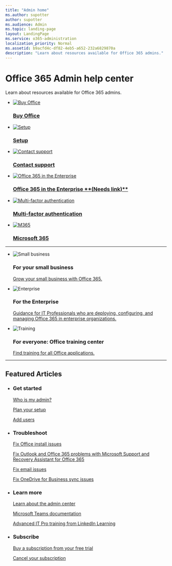 ```yaml
---
title: "Admin home"
ms.author: supotter
author: supotter
ms.audience: Admin
ms.topic: landing-page
layout: LandingPage
ms.service: o365-administration
localization_priority: Normal
ms.assetid: b9acfd4c-df82-4eb5-a652-232a6829870a
description: "Learn about resources available for Office 365 admins."
---
```


# Office 365 Admin help center

Learn about resources available for Office 365 admins.

<ul class="panelContent cardsFTitle">
    <li>
        <a href="https://products.office.com/en-us/compare-all-microsoft-office-products?tab=2">
        <div class="cardSize">
            <div class="cardPadding">
                <div class="card">
                    <div class="cardImageOuter">
                        <div class="cardImage">
                            <img src="https://docs.microsoft.com/en-us/office/media/icons/sign-up.svg" alt="Buy Office" />
                        </div>
                    </div>
                    <div class="cardText">
                        <h3>Buy Office</h3>
                    </div>
                </div>
            </div>
        </div>
        </a>
    </li>
    <li>
        <a href="setup/setup.md">
        <div class="cardSize">
            <div class="cardPadding">
                <div class="card">
                    <div class="cardImageOuter">
                        <div class="cardImage">
                            <img src="https://docs.microsoft.com/en-us/office/media/icons/get-started.svg" alt="Setup" />
                        </div>
                    </div>
                    <div class="cardText">
                        <h3>Setup</h3>
                    </div>
                </div>
            </div>
        </div>
        </a>
    </li>
    <li>
        <a href="contact-support-for-business-products.md">
        <div class="cardSize">
            <div class="cardPadding">
                <div class="card">
                    <div class="cardImageOuter">
                        <div class="cardImage">
                            <img src="https://docs.microsoft.com/en-us/office/media/icons/headset.svg" alt="Contact support" />
                        </div>
                    </div>
                    <div class="cardText">
                        <h3>Contact support</h3>
                    </div>
                </div>
            </div>
        </div>
        </a>
    </li>
    <li>
        <a href="  ">
        <div class="cardSize">
            <div class="cardPadding">
                <div class="card">
                    <div class="cardImageOuter">
                        <div class="cardImage">
                            <img src="https://docs.microsoft.com/en-us/office/media/icons/on-premises-building.svg" alt="Office 365 in the Enterprise" />
                        </div>
                    </div>
                    <div class="cardText">
                        <h3>Office 365 in the Enterprise **(Needs link)**</h3>
                    </div>
                </div>
            </div>
        </div>
        </a>
    </li>
    <li>
        <a href="security-and-compliance/set-up-multi-factor-authentication.md">
        <div class="cardSize">
            <div class="cardPadding">
                <div class="card">
                    <div class="cardImageOuter">
                        <div class="cardImage">
                            <img src="https://docs.microsoft.com/en-us/office/media/icons/authentication.svg" alt="Multi-factor authentication" />
                        </div>
                    </div>
                    <div class="cardText">
                        <h3>Multi-factor authentication</h3>
                    </div>
                </div>
            </div>
        </div>
        </a>
    </li>
    <li>
        <a href="https://docs.microsoft.com/en-us/microsoft-365/#pivot=home&panel=home-all">
        <div class="cardSize">
            <div class="cardPadding">
                <div class="card">
                    <div class="cardImageOuter">
                        <div class="cardImage">
                            <img src="https://docs.microsoft.com/en-us/office/media/icons/caret-right-blue.svg" alt="M365" />
                        </div>
                    </div>
                    <div class="cardText">
                        <h3>Microsoft 365</h3>
                    </div>
                </div>
            </div>
        </div>
        </a>
    </li>
</ul>

---

<ul class="panelContent cardsF">
    <li>
        <div class="cardSize">
            <div class="cardPadding">
                <div class="card">
                    <div class="cardImageOuter">
                        <div class="cardImage">
                            <img src="https://docs.microsoft.com/en-us/office/media/icons/get-started.svg" alt="Small business" />
                        </div>
                    </div>
                    <div class="cardText">
                        <h3>For your small business</h3>
                        <p><a href="https://go.microsoft.com/fwlink/?linkid=2004037">Grow your small business with Office 365.</a></p>
                    </div>
                </div>
            </div>
        </div>
    </li>
    <li>
        <div class="cardSize">
            <div class="cardPadding">
                <div class="card">
                    <div class="cardImageOuter">
                        <div class="cardImage">
                            <img src="https://docs.microsoft.com/en-us/office/media/icons/on-premises.svg" alt="Enterprise" />
                        </div>
                    </div>
                    <div class="cardText">
                        <h3>For the Enterprise</h3>
                        <p><a href="https://docs.microsoft.com/en-us/Office365/Enterprise/">Guidance for IT Professionals who are deploying, configuring, and managing Office 365 in enterprise organizations.</a></p>
                    </div>
                </div>
            </div>
        </div>
    </li>
    <li>
        <div class="cardSize">
            <div class="cardPadding">
                <div class="card">
                    <div class="cardImageOuter">
                        <div class="cardImage">
                            <img src="https://docs.microsoft.com/en-us/office/media/icons/education-tutorial.svg" alt="Training" />
                        </div>
                    </div>
                    <div class="cardText">
                        <h3>For everyone: Office training center</h3>
                        <p><a href="https://go.microsoft.com/fwlink/?linkid=124250">Find training for all Office applications.</a></p>
                    </div>
                </div>
            </div>
        </div>
    </li>
</ul>

---

<h2>Featured Articles</h2>
<ul class="panelContent cardsW">
    <li>
        <div class="cardSize">
            <div class="cardPadding">
                <div class="card">
                    <div class="cardText">
                        <h3>Get started</h3>
                        <p><a href="/admin-overview/admin-overview.md">Who is my admin?</a></p>
                        <p><a href="/setup/plan-your-setup.md">Plan your setup</a></p>
                        <p><a href="/add-users/add-users.md">Add users</a></p>
                    </div>
                </div>
            </div>
        </div>
    </li>
    <li>
        <div class="cardSize">
            <div class="cardPadding">
                <div class="card">
                    <div class="cardText">
                        <h3>Troubleshoot</h3>
                        <p><a href="https://go.microsoft.com/fwlink/?linkid=522692">Fix Office install issues</a></p>
                        <p><a href="https://diagnostics.outlook.com/">Fix Outlook and Office 365 problems with Microsoft Support and Recovery Assistant for Office 365</a></p>
                        <p><a href="troubleshoot-issues-for-admins/troubleshoot-email-issues.md">Fix email issues</a></p>
                        <p><a href="https://go.microsoft.com/fwlink/?linkid=866431">Fix OneDrive for Business sync issues</a></p>
                    </div>
                </div>
            </div>
        </div>
    </li>
    <li>
        <div class="cardSize">
            <div class="cardPadding">
                <div class="card">
                    <div class="cardText">
                        <h3>Learn more</h3>
                        <p><a href="about-the-admin-center.md">Learn about the admin center</a></p>
                        <p><a href="https://docs.microsoft.com/en-us/MicrosoftTeams/Microsoft-Teams">Microsoft Teams documentation</a></p>
                        <p><a href="https://go.microsoft.com/fwlink/?linkid=853063">Advanced IT Pro training from LinkedIn Learning</a></p>
                    </div>
                </div>
            </div>
        </div>
    </li>
    <li>
        <div class="cardSize">
            <div class="cardPadding">
                <div class="card">
                    <div class="cardText">
                        <h3>Subscribe</h3>
                        <p><a href="subscriptions-and-billing/buy-a-subscription-from-your-free-trial.md">Buy a subscription from your free trial</a></p>
                        <p><a href="subscriptions-and-billing/cancel-your-subscription.md">Cancel your subscription</a></p>
                    </div>
                </div>
            </div>
        </div>
    </li>
</ul>